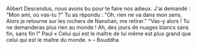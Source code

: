 Alibert
Descendus, nous avons bu pour te faire nos adieux. 
J'ai demandé : "Mon ami, où vas-tu ?"
Tu as répondu : "Oh, rien ne va dans mon sens,
Alors je retourne sur les rochers de Nanshan, me retirer."
"Vas-y alors !  Tu ne demanderas plus rien au monde !
Ah, des jours de nuages blancs sans fin, sans fin !"
Paul
« Celui qui est le maître
 de lui même est plus grand 
 que celui qui est 
 le maître du monde. » 
 – Bouddha

